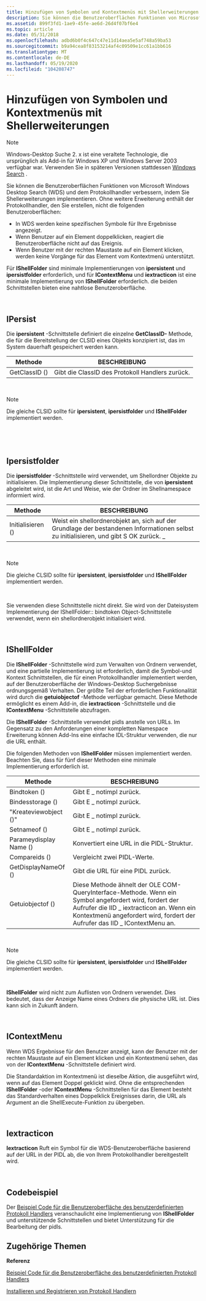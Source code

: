 ```yaml
---
title: Hinzufügen von Symbolen und Kontextmenüs mit Shellerweiterungen
description: Sie können die Benutzeroberflächen Funktionen von Microsoft Windows Desktop Search (WDS) und dem Protokollhandler verbessern, indem Sie Shellerweiterungen implementieren.
ms.assetid: 899f3fd1-1ae9-45fe-ae6d-26d4f07bf6e4
ms.topic: article
ms.date: 05/31/2018
ms.openlocfilehash: adbd6b0f4c647c47e11d14aea5e5af748a59ba53
ms.sourcegitcommit: b9a94cea8f83153214af4c09509e1cc61a1bb616
ms.translationtype: MT
ms.contentlocale: de-DE
ms.lasthandoff: 05/19/2020
ms.locfileid: "104208747"
---
```

# <a name="adding-icons-and-context-menus-with-shell-extensions"></a>Hinzufügen von Symbolen und Kontextmenüs mit Shellerweiterungen

> [!NOTE]
> Windows-Desktop Suche 2. x ist eine veraltete Technologie, die ursprünglich als Add-in für Windows XP und Windows Server 2003 verfügbar war. Verwenden Sie in späteren Versionen stattdessen [Windows Search](../search/-search-3x-wds-overview.md) .

Sie können die Benutzeroberflächen Funktionen von Microsoft Windows Desktop Search (WDS) und dem Protokollhandler verbessern, indem Sie Shellerweiterungen implementieren. Ohne weitere Erweiterung enthält der Protokollhandler, den Sie erstellen, nicht die folgenden Benutzeroberflächen:

-   In WDS werden keine spezifischen Symbole für Ihre Ergebnisse angezeigt.
-   Wenn Benutzer auf ein Element doppelklicken, reagiert die Benutzeroberfläche nicht auf das Ereignis.
-   Wenn Benutzer mit der rechten Maustaste auf ein Element klicken, werden keine Vorgänge für das Element vom Kontextmenü unterstützt.

Für **IShellFolder** sind minimale Implementierungen von **ipersistent** und **ipersistfolder** erforderlich, und für **IContextMenu** und **iextracticon** ist eine minimale Implementierung von **IShellFolder** erforderlich. die beiden Schnittstellen bieten eine nahtlose Benutzeroberfläche.

 

## <a name="ipersist"></a>IPersist

Die **ipersistent** -Schnittstelle definiert die einzelne **GetClassID-** Methode, die für die Bereitstellung der CLSID eines Objekts konzipiert ist, das im System dauerhaft gespeichert werden kann.



| Methode       | BESCHREIBUNG                                 |
|--------------|---------------------------------------------|
| GetClassID () | Gibt die ClassID des Protokoll Handlers zurück. |



 

> [!Note]
>
> Die gleiche CLSID sollte für **ipersistent**, **ipersistfolder** und **IShellFolder** implementiert werden.

 

 

## <a name="ipersistfolder"></a>Ipersistfolder

Die **ipersistfolder** -Schnittstelle wird verwendet, um Shellordner Objekte zu initialisieren. Die Implementierung dieser Schnittstelle, die von **ipersistent** abgeleitet wird, ist die Art und Weise, wie der Ordner im Shellnamespace informiert wird.



| Methode       | BESCHREIBUNG                                                                                            |
|--------------|--------------------------------------------------------------------------------------------------------|
| Initialisieren () | Weist ein shellordnerobjekt an, sich auf der Grundlage der bestandenen Informationen selbst zu initialisieren, und gibt S OK zurück. \_ |



 

> [!Note]
>
> Die gleiche CLSID sollte für **ipersistent**, **ipersistfolder** und **IShellFolder** implementiert werden.

 

Sie verwenden diese Schnittstelle nicht direkt. Sie wird von der Dateisystem Implementierung der IShellFolder:: bindtoken Object-Schnittstelle verwendet, wenn ein shellordnerobjekt initialisiert wird.

 

## <a name="ishellfolder"></a>IShellFolder

Die **IShellFolder** -Schnittstelle wird zum Verwalten von Ordnern verwendet, und eine partielle Implementierung ist erforderlich, damit die Symbol-und Kontext Schnittstellen, die für einen Protokollhandler implementiert werden, auf der Benutzeroberfläche der Windows-Desktop Suchergebnisse ordnungsgemäß Verhalten. Der größte Teil der erforderlichen Funktionalität wird durch die **getuiobjectof** -Methode verfügbar gemacht. Diese Methode ermöglicht es einem Add-in, die **iextracticon** -Schnittstelle und die **IContextMenu** -Schnittstelle abzufragen.

Die **IShellFolder** -Schnittstelle verwendet pidls anstelle von URLs. Im Gegensatz zu den Anforderungen einer kompletten Namespace Erweiterung können Add-Ins eine einfache IDL-Struktur verwenden, die nur die URL enthält.

Die folgenden Methoden von **IShellFolder** müssen implementiert werden. Beachten Sie, dass für fünf dieser Methoden eine minimale Implementierung erforderlich ist.



| Methode             | BESCHREIBUNG                                                                                                                                                                                                 |
|--------------------|-------------------------------------------------------------------------------------------------------------------------------------------------------------------------------------------------------------|
| Bindtoken ()     | Gibt E \_ notimpl zurück.                                                                                                                                                                                          |
| Bindesstorage ()    | Gibt E \_ notimpl zurück.                                                                                                                                                                                          |
| "Kreateviewobject ()" | Gibt E \_ notimpl zurück.                                                                                                                                                                                          |
| Setnameof ()        | Gibt E \_ notimpl zurück.                                                                                                                                                                                          |
| Parameydisplay Name () | Konvertiert eine URL in die PIDL-Struktur.                                                                                                                                                                        |
| Compareids ()       | Vergleicht zwei PIDL-Werte.                                                                                                                                                                                    |
| GetDisplayNameOf () | Gibt die URL für eine PIDL zurück.                                                                                                                                                                                  |
| Getuiobjectof ()    | Diese Methode ähnelt der OLE COM-QueryInterface-Methode. Wenn ein Symbol angefordert wird, fordert der Aufrufer die IID \_ iextracticon an. Wenn ein Kontextmenü angefordert wird, fordert der Aufrufer das IID \_ IContextMenu an. |



 

> [!Note]
>
> Die gleiche CLSID sollte für **ipersistent**, **ipersistfolder** und **IShellFolder** implementiert werden.

 

**IShellFolder** wird nicht zum Auflisten von Ordnern verwendet. Dies bedeutet, dass der Anzeige Name eines Ordners die physische URL ist. Dies kann sich in Zukunft ändern.

 

## <a name="icontextmenu"></a>IContextMenu

Wenn WDS Ergebnisse für den Benutzer anzeigt, kann der Benutzer mit der rechten Maustaste auf ein Element klicken und ein Kontextmenü sehen, das von der **IContextMenu** -Schnittstelle definiert wird.

Die Standardaktion im Kontextmenü ist dieselbe Aktion, die ausgeführt wird, wenn auf das Element Doppel geklickt wird. Ohne die entsprechenden **IShellFolder** -oder **IContextMenu** -Schnittstellen für das Element besteht das Standardverhalten eines Doppelklick Ereignisses darin, die URL als Argument an die ShellExecute-Funktion zu übergeben.

 

## <a name="iextracticon"></a>Iextracticon

**Iextracticon** Ruft ein Symbol für die WDS-Benutzeroberfläche basierend auf der URL in der PIDL ab, die von Ihrem Protokollhandler bereitgestellt wird.

 

## <a name="code-sample"></a>Codebeispiel

Der [Beispiel Code für die Benutzeroberfläche des benutzerdefinierten Protokoll Handlers](-search-2x-wds-ph-ui-samplecode.md) veranschaulicht eine Implementierung von **IShellFolder** und unterstützende Schnittstellen und bietet Unterstützung für die Bearbeitung der pidls.

## <a name="related-topics"></a>Zugehörige Themen

<dl> <dt>

**Referenz**
</dt> <dt>

[Beispiel Code für die Benutzeroberfläche des benutzerdefinierten Protokoll Handlers](-search-2x-wds-ph-ui-samplecode.md)
</dt> <dt>

[Installieren und Registrieren von Protokoll Handlern](-search-2x-wds-ph-install-registration.md)
</dt> </dl>

 

 




